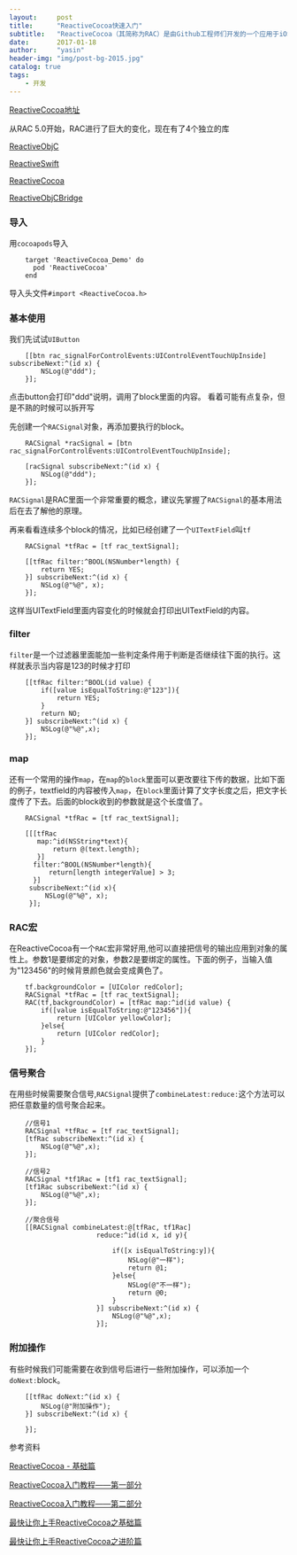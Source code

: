 ```yaml
---
layout:     post
title:      "ReactiveCocoa快速入门"
subtitle:   "ReactiveCocoa（其简称为RAC）是由Github工程师们开发的一个应用于iOS和OS X开发的函数响应式编程新框架。ReactiveCocoa为开发者带来了函数式编程和响应式编程的思想。"
date:       2017-01-18
author:     "yasin"
header-img: "img/post-bg-2015.jpg"
catalog: true
tags:
    - 开发
---
```


[ReactiveCocoa地址](https://github.com/ReactiveCocoa/ReactiveCocoa)

从RAC 5.0开始，RAC进行了巨大的变化，现在有了4个独立的库

[ReactiveObjC](https://github.com/ReactiveCocoa/ReactiveObjC)

[ReactiveSwift](https://github.com/ReactiveCocoa/ReactiveSwift) 

[ReactiveCocoa](https://github.com/ReactiveCocoa/ReactiveCocoa) 

[ReactiveObjCBridge](https://github.com/ReactiveCocoa/ReactiveObjCBridge) 

### 导入

用`cocoapods`导入

```
    target 'ReactiveCocoa_Demo' do
      pod 'ReactiveCocoa'
    end
```

导入头文件`#import <ReactiveCocoa.h>`

### 基本使用
我们先试试`UIButton`

```
    [[btn rac_signalForControlEvents:UIControlEventTouchUpInside] subscribeNext:^(id x) {
        NSLog(@"ddd");
    }];
```
点击button会打印"ddd"说明，调用了block里面的内容。
看着可能有点复杂，但是不熟的时候可以拆开写

先创建一个`RACSignal`对象，再添加要执行的block。
```
    RACSignal *racSignal = [btn rac_signalForControlEvents:UIControlEventTouchUpInside];

    [racSignal subscribeNext:^(id x) {
        NSLog(@"ddd");
    }];
```
`RACSignal`是RAC里面一个非常重要的概念，建议先掌握了`RACSignal`的基本用法后在去了解他的原理。

再来看看连续多个block的情况，比如已经创建了一个`UITextField`叫`tf`

```
    RACSignal *tfRac = [tf rac_textSignal];

    [[tfRac filter:^BOOL(NSNumber*length) {
        return YES;
    }] subscribeNext:^(id x) {
        NSLog(@"%@", x);
    }];

```

这样当UITextField里面内容变化的时候就会打印出UITextField的内容。

### filter

`filter`是一个过滤器里面能加一些判定条件用于判断是否继续往下面的执行。这样就表示当内容是123的时候才打印

```
    [[tfRac filter:^BOOL(id value) {
        if([value isEqualToString:@"123"]){
            return YES;
        }
        return NO;
    }] subscribeNext:^(id x) {
        NSLog(@"%@",x);
    }];
```

### map

还有一个常用的操作`map`，在`map`的`block`里面可以更改要往下传的数据，比如下面的例子，textfield的内容被传入`map`，在`block`里面计算了文字长度之后，把文字长度传了下去。后面的block收到的参数就是这个长度值了。

```
    RACSignal *tfRac = [tf rac_textSignal];

    [[[tfRac
       map:^id(NSString*text){
           return @(text.length);
       }]
      filter:^BOOL(NSNumber*length){
          return[length integerValue] > 3;
      }]
     subscribeNext:^(id x){
         NSLog(@"%@", x);
     }];
```

### RAC宏
在ReactiveCocoa有一个`RAC`宏非常好用,他可以直接把信号的输出应用到对象的属性上。参数1是要绑定的对象，参数2是要绑定的属性。下面的例子，当输入值为"123456"的时候背景颜色就会变成黄色了。

```
    tf.backgroundColor = [UIColor redColor];
    RACSignal *tfRac = [tf rac_textSignal];
    RAC(tf,backgroundColor) = [tfRac map:^id(id value) {
        if([value isEqualToString:@"123456"]){
            return [UIColor yellowColor];
        }else{
            return [UIColor redColor];
        }
    }];
```

### 信号聚合
在用些时候需要聚合信号,`RACSignal`提供了`combineLatest:reduce:`这个方法可以把任意数量的信号聚合起来。

```
    //信号1
    RACSignal *tfRac = [tf rac_textSignal];
    [tfRac subscribeNext:^(id x) {
        NSLog(@"%@",x);
    }];

    //信号2
    RACSignal *tf1Rac = [tf1 rac_textSignal];
    [tf1Rac subscribeNext:^(id x) {
        NSLog(@"%@",x);
    }];

    //聚合信号
    [[RACSignal combineLatest:@[tfRac, tf1Rac]
                      reduce:^id(id x, id y){

                          if([x isEqualToString:y]){
                              NSLog(@"一样");
                              return @1;
                          }else{
                              NSLog(@"不一样");
                              return @0;
                          }
                      }] subscribeNext:^(id x) {
                          NSLog(@"%@",x);
                      }];
```

### 附加操作
有些时候我们可能需要在收到信号后进行一些附加操作，可以添加一个`doNext:`block。
```	
    [[tfRac doNext:^(id x) {
        NSLog(@"附加操作");
    }] subscribeNext:^(id x) {

    }];
```

参考资料

[ReactiveCocoa - 基础篇](http://www.cnblogs.com/tangchangjiang/p/5598079.html)

[ReactiveCocoa入门教程——第一部分](http://benbeng.leanote.com/post/ReactiveCocoaTutorial-part1)

[ReactiveCocoa入门教程——第二部分](http://benbeng.leanote.com/post/ReactiveCocoaTutorial-part2)

[最快让你上手ReactiveCocoa之基础篇](http://www.jianshu.com/p/87ef6720a096)

[最快让你上手ReactiveCocoa之进阶篇](http://www.jianshu.com/p/e10e5ca413b7)

